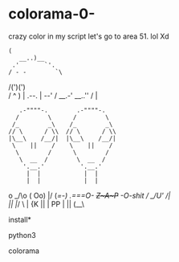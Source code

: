 # colorama-0-
crazy color in my script let's go to area 51.
lol Xd


    (
       __..)__
     .'       `'.
    / - -        `\
   /(')(')         \
   /  ^        )   |
   \.--.           |
    \--'          /
     \__.-' __..''
       /     |


       .-""""-.        .-""""-.
      /        \      /        \
     /_        _\    /_        _\
    // \      / \\  // \      / \\
    |\__\    /__/|  |\__\    /__/|
     \    ||    /    \    ||    /
      \        /      \        /
       \  __  /        \  __  / 
        '.__.'          '.__.'
         |  |            |  |
         |  |            |  |
         
 o
 \_/\o
( Oo)                    \|/
(_=-)  .===O-  ~~Z~A~P~~ -O-*shit*
/   \_/U'                /|\
||  |_/
\\  |
{K ||
 | PP
 | ||
 (__\\



install*

python3


colorama
